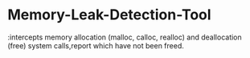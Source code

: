 # Memory-Leak-Detection-Tool
:intercepts memory allocation (malloc, calloc, realloc) and deallocation (free) system calls,report which have not been freed.
